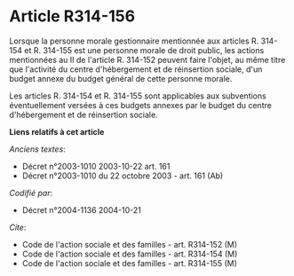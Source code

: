 # Article R314-156

Lorsque la personne morale gestionnaire mentionnée aux articles R. 314-154 et R. 314-155 est une personne morale de droit
public, les actions mentionnées au II de l'article R. 314-152 peuvent faire l'objet, au même titre que l'activité du centre
d'hébergement et de réinsertion sociale, d'un budget annexe du budget général de cette personne morale.

Les articles R. 314-154 et R. 314-155 sont applicables aux subventions éventuellement versées à ces budgets annexes par le
budget du centre d'hébergement et de réinsertion sociale.

**Liens relatifs à cet article**

_Anciens textes_:

  - Décret n°2003-1010 2003-10-22 art. 161
  - Décret n°2003-1010 du 22 octobre 2003 - art. 161 (Ab)

_Codifié par_:

  - Décret n°2004-1136 2004-10-21

_Cite_:

  - Code de l'action sociale et des familles - art. R314-152 (M)
  - Code de l'action sociale et des familles - art. R314-154 (M)
  - Code de l'action sociale et des familles - art. R314-155 (M)
